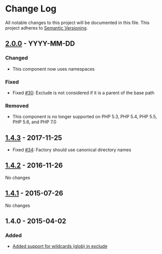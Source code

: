 # Change Log

All notable changes to this project will be documented in this file. This project adheres to [Semantic Versioning](http://semver.org/).

## [2.0.0] - YYYY-MM-DD

### Changed

* This component now uses namespaces

### Fixed

* Fixed [#30](https://github.com/sebastianbergmann/php-file-iterator/issues/30): Exclude is not considered if it is a parent of the base path

### Removed

* This component is no longer supported on PHP 5.3, PHP 5.4, PHP 5.5, PHP 5.6, and PHP 7.0

## [1.4.3] - 2017-11-25

* Fixed [#34](https://github.com/sebastianbergmann/php-file-iterator/issues/34): Factory should use canonical directory names

## [1.4.2] - 2016-11-26

No changes

## [1.4.1] - 2015-07-26

No changes

## 1.4.0 - 2015-04-02

### Added

* [Added support for wildcards (glob) in exclude](https://github.com/sebastianbergmann/php-file-iterator/pull/23)

[2.0.0]: https://github.com/sebastianbergmann/php-file-iterator/compare/1.4...master
[1.4.3]: https://github.com/sebastianbergmann/php-file-iterator/compare/1.4.2...1.4.3
[1.4.2]: https://github.com/sebastianbergmann/php-file-iterator/compare/1.4.1...1.4.2
[1.4.1]: https://github.com/sebastianbergmann/php-file-iterator/compare/1.4.0...1.4.1
